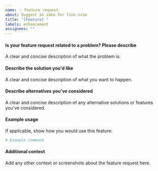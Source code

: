 ```yaml
---
name: ✨ Feature request
about: Suggest an idea for line.nvim
title: "[Feature] "
labels: enhancement
assignees: ""
---
```


#### Is your feature request related to a problem? Please describe

A clear and concise description of what the problem is.

#### Describe the solution you'd like

A clear and concise description of what you want to happen.

#### Describe alternatives you've considered

A clear and concise description of any alternative solutions or features you've considered.

#### Example usage

If applicable, show how you would use this feature:

```bash
# Example command
```

#### Additional context

Add any other context or screenshots about the feature request here.
